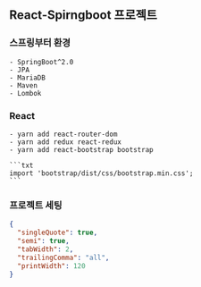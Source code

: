 ## React-Spirngboot 프로젝트

### 스프링부터 환경

    - SpringBoot^2.0
    - JPA
    - MariaDB
    - Maven
    - Lombok

### React

    - yarn add react-router-dom
    - yarn add redux react-redux
    - yarn add react-bootstrap bootstrap

    ```txt
    import 'bootstrap/dist/css/bootstrap.min.css';
    ```

### 프로젝트 세팅

```json
{
  "singleQuote": true,
  "semi": true,
  "tabWidth": 2,
  "trailingComma": "all",
  "printWidth": 120
}
```
